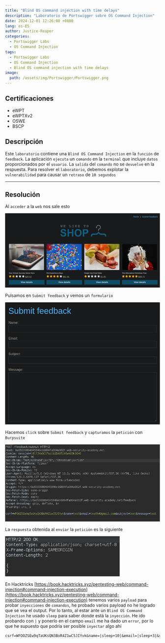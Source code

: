 ```yaml
---
title: "Blind OS command injection with time delays"
description: "Laboratorio de Portswigger sobre OS Command Injection"
date: 2024-12-01 12:26:00 +0800
lang: es-ES
author: Justice-Reaper
categories:
  - Portswigger Labs
  - OS Command Injection
tags:
  - Portswigger Labs
  - OS Command Injection
  - Blind OS command injection with time delays
image:
  path: /assets/img/Portswigger/Portswigger.png
---
```


## Certificaciones

- eWPT
- eWPTXv2
- OSWE
- BSCP
  
## Descripción

Este `laboratorio` contiene una `Blind OS Command Injection` en la `función` de `feedback`. La aplicación `ejecuta` un `comando` en la `terminal` que incluye `datos` proporcionados por el `usuario`. La `salida` del `comando` no se `devuelve` en la respuesta. Para resolver el `laboratorio`, debemos explotar la `vulnerabilidad` para causar un `retraso` de `10 segundos`

---

## Resolución

Al `acceder` a la `web` nos sale esto

![](/assets/img/OS-Command-Injection-Lab-2/image_1.png)

Pulsamos en `Submit feedback` y vemos un `formulario`

![](/assets/img/OS-Command-Injection-Lab-2/image_2.png)

Hacemos `click` sobre `Submit feedback` y `capturamos` la `petición` con `Burpsuite`

![](/assets/img/OS-Command-Injection-Lab-2/image_3.png)

La `respuesta` obtenida al `enviar` la `petición` es la siguiente

![](/assets/img/OS-Command-Injection-Lab-2/image_4.png)

En Hacktricks [https://book.hacktricks.xyz/pentesting-web/command-injection#command-injection-execution](https://book.hacktricks.xyz/pentesting-web/command-injection#command-injection-execution) tenemos varios `payload` para probar `inyecciones` de `comandos`, he probado varios payload no he logrado que se vea el output. Por lo tanto, al estar ante un `Blind OS Command Injection` he usado `sleep` para saber donde está la `inyección`. He ido probando con `|` y ponerlo en el campo `email` me ha dado un `error`, por lo que he supuesto que podría ser posible `inyectar` algo ahí

```
csrf=WFOOZSEw9qTaUKsQN3BoR4Z1wC5JIYvk&name=|sleep+10|&email=|sleep+3|&subject=|sleep+10|&message=|sleep+10|
```
